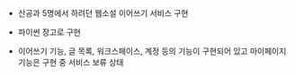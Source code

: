 - 산공과 5명에서 하려던 웹소설 이어쓰기 서비스 구현

- 파이썬 장고로 구현

- 이어쓰기 기능, 글 목록, 워크스페이스, 계정 등의 기능이 구현되어 있고 마이페이지 기능은 구현 중 서비스 보류 상태
